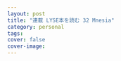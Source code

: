 ```yaml
---
layout: post
title: "連載 LYSE本を読む 32 Mnesia"
category: personal
tags:
cover: false
cover-image:
---
```

